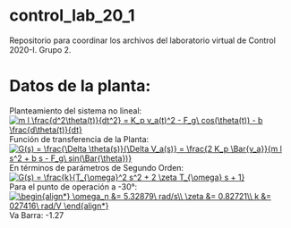# control_lab_20_1
Repositorio para coordinar los archivos del laboratorio virtual de Control 2020-I. Grupo 2.
# Datos de la planta:<br/> 
Planteamiento del sistema no lineal:<br/>
<a href="https://www.codecogs.com/eqnedit.php?latex=m&space;l&space;\frac{d^2\theta(t)}{dt^2}&space;=&space;K_p&space;v_a(t)^2&space;-&space;F_g\&space;cos(\theta(t))&space;-&space;b&space;\frac{d\theta(t)}{dt}" target="_blank"><img src="https://latex.codecogs.com/gif.latex?m&space;l&space;\frac{d^2\theta(t)}{dt^2}&space;=&space;K_p&space;v_a(t)^2&space;-&space;F_g\&space;cos(\theta(t))&space;-&space;b&space;\frac{d\theta(t)}{dt}" title="m l \frac{d^2\theta(t)}{dt^2} = K_p v_a(t)^2 - F_g\ cos(\theta(t)) - b \frac{d\theta(t)}{dt}" /></a> <br/> 
Función de transferencia de la Planta: <br/> 
<a href="https://www.codecogs.com/eqnedit.php?latex=G(s)&space;=&space;\frac{\Delta&space;\theta(s)}{\Delta&space;V_a(s)}&space;=&space;\frac{2&space;K_p&space;\Bar{v_a}}{m&space;l&space;s^2&space;&plus;&space;b&space;s&space;-&space;F_g\&space;sin(\Bar{\theta})}" target="_blank"><img src="https://latex.codecogs.com/gif.latex?G(s)&space;=&space;\frac{\Delta&space;\theta(s)}{\Delta&space;V_a(s)}&space;=&space;\frac{2&space;K_p&space;\Bar{v_a}}{m&space;l&space;s^2&space;&plus;&space;b&space;s&space;-&space;F_g\&space;sin(\Bar{\theta})}" title="G(s) = \frac{\Delta \theta(s)}{\Delta V_a(s)} = \frac{2 K_p \Bar{v_a}}{m l s^2 + b s - F_g\ sin(\Bar{\theta})}" /></a> <br/> En términos de parámetros de Segundo Orden: <br/> <a href="https://www.codecogs.com/eqnedit.php?latex=G(s)&space;=&space;\frac{k}{T_{\omega}^2&space;s^2&space;&plus;&space;2&space;\zeta&space;T_{\omega}&space;s&space;&plus;&space;1}" target="_blank"><img src="https://latex.codecogs.com/gif.latex?G(s)&space;=&space;\frac{k}{T_{\omega}^2&space;s^2&space;&plus;&space;2&space;\zeta&space;T_{\omega}&space;s&space;&plus;&space;1}" title="G(s) = \frac{k}{T_{\omega}^2 s^2 + 2 \zeta T_{\omega} s + 1}" /></a> <br/>
Para el punto de operación a -30°:<br/>
<a href="https://www.codecogs.com/eqnedit.php?latex=\begin{align*}&space;\omega_n&space;&=&space;5.32879\&space;rad/s\\&space;\zeta&space;&=&space;0.82721\\&space;k&space;&=&space;027416\&space;rad/V&space;\end{align*}" target="_blank"><img src="https://latex.codecogs.com/gif.latex?\begin{align*}&space;\omega_n&space;&=&space;5.32879\&space;rad/s\\&space;\zeta&space;&=&space;0.82721\\&space;k&space;&=&space;027416\&space;rad/V&space;\end{align*}" title="\begin{align*} \omega_n &= 5.32879\ rad/s\\ \zeta &= 0.82721\\ k &= 027416\ rad/V \end{align*}" /></a> <br/>
Va Barra: -1.27
